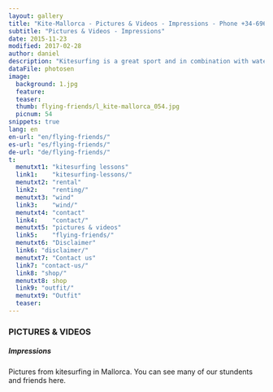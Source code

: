 ```yaml
---
layout: gallery
title: "Kite-Mallorca - Pictures & Videos - Impressions - Phone +34-696-264729"
subtitle: "Pictures & Videos - Impressions"
date: 2015-11-23
modified: 2017-02-28
author: daniel
description: "Kitesurfing is a great sport and in combination with water, waves and wind very well suited for brilliant photos. When do you make your pictureswith us?"
dataFile: photosen
image:
  background: 1.jpg
  feature:
  teaser:
  thumb: flying-friends/l_kite-mallorca_054.jpg
  picnum: 54
snippets: true
lang: en
en-url: "en/flying-friends/"
es-url: "es/flying-friends/"
de-url: "de/flying-friends/"
t:
  menutxt1: "kitesurfing lessons"
  link1:    "kitesurfing-lessons/"
  menutxt2: "rental"
  link2:    "renting/"
  menutxt3: "wind"
  link3:    "wind/"
  menutxt4: "contact"
  link4:    "contact/"
  menutxt5: "pictures & videos"
  link5:    "flying-friends/"
  menutxt6: "Disclaimer"
  link6: "disclaimer/"
  menutxt7: "Contact us"
  link7: "contact-us/"
  link8: "shop/"
  menutxt8: shop
  link9: "outfit/"
  menutxt9: "Outfit"
  teaser:
---
```


### PICTURES & VIDEOS

##### Impressions

Pictures from kitesurfing in Mallorca. You can see many of our stundents and friends here.
